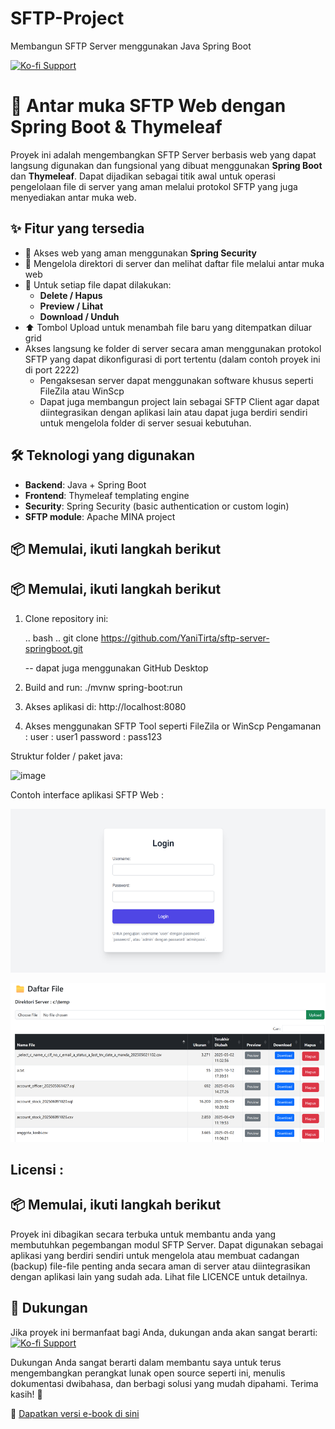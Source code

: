 # SFTP-Project
Membangun SFTP Server menggunakan Java Spring Boot

[![Ko-fi Support](https://img.shields.io/badge/☕%20Buy%20me%20a%20coffee-ytirta-orange?logo=ko-fi&style=flat)](https://ko-fi.com/ytirta)


# 📁 Antar muka SFTP Web dengan Spring Boot & Thymeleaf

Proyek ini adalah mengembangkan SFTP Server berbasis web yang dapat langsung digunakan dan fungsional yang dibuat menggunakan **Spring Boot** dan **Thymeleaf**. Dapat dijadikan sebagai titik awal untuk operasi pengelolaan file di server yang aman melalui protokol SFTP yang juga menyediakan antar muka web.

## ✨ Fitur yang tersedia

- 🔐 Akses web yang aman menggunakan **Spring Security**
- 📂 Mengelola direktori di server dan melihat daftar file melalui antar muka web
- 📄 Untuk setiap file dapat dilakukan:
  - **Delete / Hapus**
  - **Preview / Lihat**
  - **Download / Unduh**
- ⬆️ Tombol Upload untuk menambah file baru yang ditempatkan diluar grid
- Akses langsung ke folder di server secara aman menggunakan protokol SFTP yang dapat dikonfigurasi di port tertentu (dalam contoh proyek ini di port 2222)
  - Pengaksesan server dapat menggunakan software khusus seperti FileZila atau WinScp
  - Dapat juga membangun project lain sebagai SFTP Client agar dapat diintegrasikan dengan aplikasi lain atau dapat juga berdiri sendiri untuk mengelola folder di server sesuai kebutuhan.

## 🛠️ Teknologi yang digunakan

- **Backend**: Java + Spring Boot
- **Frontend**: Thymeleaf templating engine
- **Security**: Spring Security (basic authentication or custom login)
- **SFTP module**: Apache MINA project

## 📦 Memulai, ikuti langkah berikut
## 📦 Memulai, ikuti langkah berikut

1. Clone repository ini:

   .. bash ..
   git clone https://github.com/YaniTirta/sftp-server-springboot.git
   
   -- dapat juga menggunakan GitHub Desktop

2. Build and run:
   ./mvnw spring-boot:run
   
3. Akses aplikasi di: http://localhost:8080
4. Akses menggunakan SFTP Tool seperti FileZila or WinScp
   Pengamanan :
     user      : user1
     password  : pass123

Struktur folder / paket java: 

![image](https://github.com/user-attachments/assets/ce821bd3-4d94-44a5-b34d-3c40d39a849e)

Contoh interface aplikasi SFTP Web :

![UI Preview](screenshot/login-screen.png)

![UI Preview](screenshot/main-interface.png)



## Licensi :
## 📦 Memulai, ikuti langkah berikut

Proyek ini dibagikan secara terbuka untuk membantu anda yang membutuhkan pegembangan modul SFTP Server. Dapat digunakan sebagai aplikasi yang berdiri sendiri untuk mengelola atau membuat cadangan (backup) file-file penting anda secara aman di server atau diintegrasikan dengan aplikasi lain yang sudah ada.
Lihat file LICENCE untuk detailnya.




## 🙌 Dukungan 

Jika proyek ini bermanfaat bagi Anda, dukungan anda akan sangat berarti:
[![Ko-fi Support](https://img.shields.io/badge/☕%20Buy%20me%20a%20coffee-ytirta-orange?logo=ko-fi&style=flat)](https://ko-fi.com/ytirta)

Dukungan Anda sangat berarti dalam membantu saya untuk terus mengembangkan perangkat lunak open source seperti ini, menulis dokumentasi dwibahasa, dan berbagi solusi yang mudah dipahami. Terima kasih! 🙏

📘 [Dapatkan versi e-book di sini](https://lynk.id/ytirta/o1054g1w0ypq)


